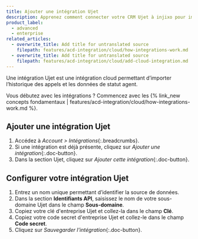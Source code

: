 ```yaml
---
title: Ajouter une intégration Ujet
description: Apprenez comment connecter votre CRM Ujet à injixo pour importer des données.
product_label:
  - advanced
  - enterprise
related_articles:
  - overwrite_title: Add title for untranslated source
    filepath: features/acd-integration/cloud/how-integrations-work.md
  - overwrite_title: Add title for untranslated source
    filepath: features/acd-integration/cloud/add-cloud-integration.md
---
```


Une intégration Ujet est une intégration cloud permettant d’importer l’historique des appels et les données de statut agent.

Vous débutez avec les intégrations&nbsp;? Commencez avec les {% link_new concepts fondamentaux | features/acd-integration/cloud/how-integrations-work.md %}.

## Ajouter une intégration Ujet

1. Accédez à _Account > Intégrations_{:.breadcrumbs}.
2. Si une intégration est déjà présente, cliquez sur _Ajouter une intégration_{:.doc-button}.
3. Dans la section Ujet, cliquez sur _Ajouter cette intégration_{:.doc-button}.

## Configurer votre intégration Ujet

1. Entrez un nom unique permettant d’identifier la source de données.
2. Dans la section **Identifiants API**, saisissez le nom de votre sous-domaine Ujet dans le champ **Sous-domaine**.
3. Copiez votre clé d'entreprise Ujet et collez-la dans le champ **Clé**.
4. Copiez votre code secret d'entreprise Ujet et collez-le dans le champ **Code secret**.
5. Cliquez sur _Sauvegarder l’intégration_{:.doc-button}.